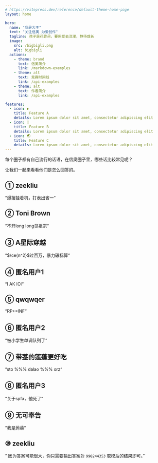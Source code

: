 ```yaml
---
# https://vitepress.dev/reference/default-theme-home-page
layout: home

hero:
  name: "我是大李"
  text: "关注信奥 为爱创作"
  tagline: 孩子是花骨朵，要用爱去浇灌，静待成长
  image:
    src: /bigbigli.png
    alt: bigbigli
  actions:
    - theme: brand
      text: 信奥简介
      link: /markdown-examples
    - theme: alt
      text: 竞赛时间线
      link: /api-examples
    - theme: alt
      text: 作者简介
      link: /api-examples

features:
  - icon: ▶
    title: Feature A
    details: Lorem ipsum dolor sit amet, consectetur adipiscing elit
  - icon: 📖
    title: Feature B
    details: Lorem ipsum dolor sit amet, consectetur adipiscing elit
  - icon: 🌏
    title: Feature C
    details: Lorem ipsum dolor sit amet, consectetur adipiscing elit
---
```


每个圈子都有自己流行的话语，在信奥圈子里，哪些话比较常见呢？

让我们一起来看看他们是怎么回答的。

## ① zeekliu

“爆搜挂着机，打表出省一”

## ② Toni Brown

“不开long long见祖宗“

## ③ A星际穿越

“$\ce{n^2}$过百万，暴力碾标算“

## ④ 匿名用户1

“I AK IOI“

## ⑤ qwqwqer

“RP+=INF“

## ⑥ 匿名用户2

“被小学生单调队列了“


## ⑦ 带茎的莲蓬更好吃

“sto %%% dalao %%% orz“

## ⑧ 匿名用户3

“关于spfa，他死了“

## ⑨ 无可奉告

“我是蒟蒻“

## ⑩ zeekliu

“ 因为答案可能很大，你只需要输出答案对 ```998244353``` 取模后的结果即可。”
